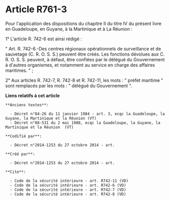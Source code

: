 # Article R761-3

Pour l'application des dispositions du chapitre II du titre IV du présent livre en Guadeloupe, en Guyane, à la Martinique et
à La Réunion : 

1° L'article R. 742-6 est ainsi rédigé : 

" Art. R. 742-6.-Des centres régionaux opérationnels de surveillance et de sauvetage (C. R. O. S. S.) peuvent être créés. Les
fonctions dévolues aux C. R. O. S. S. peuvent, à défaut, être confiées par le délégué du Gouvernement à d'autres organismes,
et notamment au service en charge des affaires maritimes. " ; 

2° Aux articles R. 742-7, R. 742-8 et R. 742-11, les mots : " préfet maritime " sont remplacés par les mots : " délégué du
Gouvernement ".

**Liens relatifs à cet article**

	**Anciens textes**:

	  - Décret n°84-26 du 11 janvier 1984 - art. 3, ecqc la Guadeloupe, la Guyane, la Martinique et la Réunion (VT)
	  - Décret n°88-531 du 2 mai 1988, ecqc la Guadeloupe, la Guyane, la Martinique et la Réunion  (VT)

	**Codifié par**:

	  - Décret n°2014-1253 du 27 octobre 2014 - art.

	**Créé par**:

	  - Décret n°2014-1253 du 27 octobre 2014 - art.

	**Cite**:

	  - Code de la sécurité intérieure - art. R742-11 (VD)
	  - Code de la sécurité intérieure - art. R742-6 (VD)
	  - Code de la sécurité intérieure - art. R742-7 (VD)
	  - Code de la sécurité intérieure - art. R742-8 (VD)
